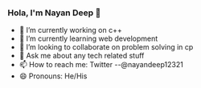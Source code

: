 ### Hola, I'm Nayan Deep 👋

- 🔭 I’m currently working on c++
- 🌱 I’m currently learning web development
- 👯 I’m looking to collaborate on problem solving in cp
- 💬 Ask me about any tech related stuff
- 📫 How to reach me: Twitter --@nayandeep12321
- 😄 Pronouns: He/His


